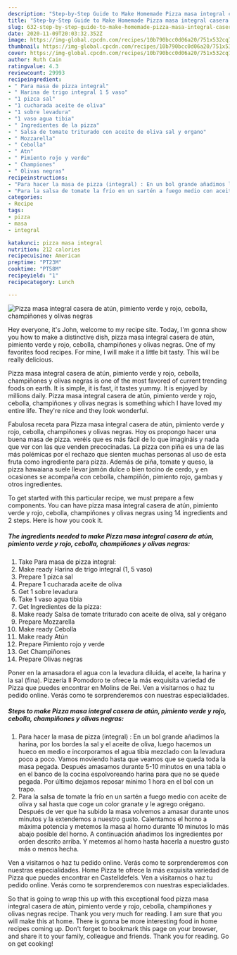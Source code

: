 ```yaml
---
description: "Step-by-Step Guide to Make Homemade Pizza masa integral casera de atún, pimiento verde y rojo, cebolla, champiñones y olivas negras"
title: "Step-by-Step Guide to Make Homemade Pizza masa integral casera de atún, pimiento verde y rojo, cebolla, champiñones y olivas negras"
slug: 632-step-by-step-guide-to-make-homemade-pizza-masa-integral-casera-de-atun-pimiento-verde-y-rojo-cebolla-champinones-y-olivas-negras
date: 2020-11-09T20:03:32.352Z
image: https://img-global.cpcdn.com/recipes/10b790bcc0d06a20/751x532cq70/pizza-masa-integral-casera-de-atun-pimiento-verde-y-rojo-cebolla-champinones-y-olivas-negras-foto-principal.jpg
thumbnail: https://img-global.cpcdn.com/recipes/10b790bcc0d06a20/751x532cq70/pizza-masa-integral-casera-de-atun-pimiento-verde-y-rojo-cebolla-champinones-y-olivas-negras-foto-principal.jpg
cover: https://img-global.cpcdn.com/recipes/10b790bcc0d06a20/751x532cq70/pizza-masa-integral-casera-de-atun-pimiento-verde-y-rojo-cebolla-champinones-y-olivas-negras-foto-principal.jpg
author: Ruth Cain
ratingvalue: 4.3
reviewcount: 29993
recipeingredient:
- " Para masa de pizza integral"
- " Harina de trigo integral 1 5 vaso"
- "1 pizca sal"
- "1 cucharada aceite de oliva"
- "1 sobre levadura"
- "1 vaso agua tibia"
- " Ingredientes de la pizza"
- " Salsa de tomate triturado con aceite de oliva sal y organo"
- " Mozzarella"
- " Cebolla"
- " Atn"
- " Pimiento rojo y verde"
- " Championes"
- " Olivas negras"
recipeinstructions:
- "Para hacer la masa de pizza (integral) : En un bol grande añadimos la harina, por los bordes la sal y el aceite de oliva, luego hacemos un hueco en medio e incorporamos el agua tibia mezclado con la levadura poco a poco. Vamos moviendo hasta que veamos que se queda toda la masa pegada. Después amasamos durante 5-10 minutos en una tabla o en el banco de la cocina espolvoreando harina para que no se quede pegada. Por último dejamos reposar mínimo 1 hora en el bol con un trapo."
- "Para la salsa de tomate la frío en un sartén a fuego medio con aceite de oliva y sal hasta que coge un color granate y le agrego orégano. Después de ver que ha subido la masa volvemos a amasar durante unos minutos y la extendemos a nuestro gusto. Calentamos el horno a máxima potencia y metemos la masa al horno durante 10 minutos lo más abajo posible del horno. A continuación añadimos los ingredientes por orden descrito arriba. Y metemos al horno hasta hacerla a nuestro gusto más o menos hecha."
categories:
- Recipe
tags:
- pizza
- masa
- integral

katakunci: pizza masa integral 
nutrition: 212 calories
recipecuisine: American
preptime: "PT23M"
cooktime: "PT58M"
recipeyield: "1"
recipecategory: Lunch

---
```



![Pizza masa integral casera de atún, pimiento verde y rojo, cebolla, champiñones y olivas negras](https://img-global.cpcdn.com/recipes/10b790bcc0d06a20/751x532cq70/pizza-masa-integral-casera-de-atun-pimiento-verde-y-rojo-cebolla-champinones-y-olivas-negras-foto-principal.jpg)

Hey everyone, it's John, welcome to my recipe site. Today, I'm gonna show you how to make a distinctive dish, pizza masa integral casera de atún, pimiento verde y rojo, cebolla, champiñones y olivas negras. One of my favorites food recipes. For mine, I will make it a little bit tasty. This will be really delicious.

Pizza masa integral casera de atún, pimiento verde y rojo, cebolla, champiñones y olivas negras is one of the most favored of current trending foods on earth. It is simple, it is fast, it tastes yummy. It is enjoyed by millions daily. Pizza masa integral casera de atún, pimiento verde y rojo, cebolla, champiñones y olivas negras is something which I have loved my entire life. They're nice and they look wonderful.

Fabulosa receta para Pizza masa integral casera de atún, pimiento verde y rojo, cebolla, champiñones y olivas negras. Hoy os propongo hacer una buena masa de pizza. veréis que es más fácil de lo que imagináis y nada que ver con las que venden precocinadas. La pizza con piña es una de las más polémicas por el rechazo que sienten muchas personas al uso de esta fruta como ingrediente para pizza. Además de piña, tomate y queso, la pizza hawaiana suele llevar jamón dulce o bien tocino de cerdo, y en ocasiones se acompaña con cebolla, champiñón, pimiento rojo, gambas y otros ingredientes.


To get started with this particular recipe, we must prepare a few components. You can have pizza masa integral casera de atún, pimiento verde y rojo, cebolla, champiñones y olivas negras using 14 ingredients and 2 steps. Here is how you cook it.

<!--inarticleads1-->

##### The ingredients needed to make Pizza masa integral casera de atún, pimiento verde y rojo, cebolla, champiñones y olivas negras:

1. Take  Para masa de pizza integral:
1. Make ready  Harina de trigo integral (1, 5 vaso)
1. Prepare 1 pizca sal
1. Prepare 1 cucharada aceite de oliva
1. Get 1 sobre levadura
1. Take 1 vaso agua tibia
1. Get  Ingredientes de la pizza:
1. Make ready  Salsa de tomate triturado con aceite de oliva, sal y orégano
1. Prepare  Mozzarella
1. Make ready  Cebolla
1. Make ready  Atún
1. Prepare  Pimiento rojo y verde
1. Get  Champiñones
1. Prepare  Olivas negras


Poner en la amasadora el agua con la levadura diluida, el aceite, la harina y la sal (fina). Pizzería Il Pomodoro te ofrece la más exquisita variedad de Pizza que puedes encontrar en Molins de Rei. Ven a visitarnos o haz tu pedido online. Verás como te sorprenderemos con nuestras especialidades. 

<!--inarticleads2-->

##### Steps to make Pizza masa integral casera de atún, pimiento verde y rojo, cebolla, champiñones y olivas negras:

1. Para hacer la masa de pizza (integral) : En un bol grande añadimos la harina, por los bordes la sal y el aceite de oliva, luego hacemos un hueco en medio e incorporamos el agua tibia mezclado con la levadura poco a poco. Vamos moviendo hasta que veamos que se queda toda la masa pegada. Después amasamos durante 5-10 minutos en una tabla o en el banco de la cocina espolvoreando harina para que no se quede pegada. Por último dejamos reposar mínimo 1 hora en el bol con un trapo.
1. Para la salsa de tomate la frío en un sartén a fuego medio con aceite de oliva y sal hasta que coge un color granate y le agrego orégano. Después de ver que ha subido la masa volvemos a amasar durante unos minutos y la extendemos a nuestro gusto. Calentamos el horno a máxima potencia y metemos la masa al horno durante 10 minutos lo más abajo posible del horno. A continuación añadimos los ingredientes por orden descrito arriba. Y metemos al horno hasta hacerla a nuestro gusto más o menos hecha.


Ven a visitarnos o haz tu pedido online. Verás como te sorprenderemos con nuestras especialidades. Home Pizza te ofrece la más exquisita variedad de Pizza que puedes encontrar en Castelldefels. Ven a visitarnos o haz tu pedido online. Verás como te sorprenderemos con nuestras especialidades. 

So that is going to wrap this up with this exceptional food pizza masa integral casera de atún, pimiento verde y rojo, cebolla, champiñones y olivas negras recipe. Thank you very much for reading. I am sure that you will make this at home. There is gonna be more interesting food in home recipes coming up. Don't forget to bookmark this page on your browser, and share it to your family, colleague and friends. Thank you for reading. Go on get cooking!
